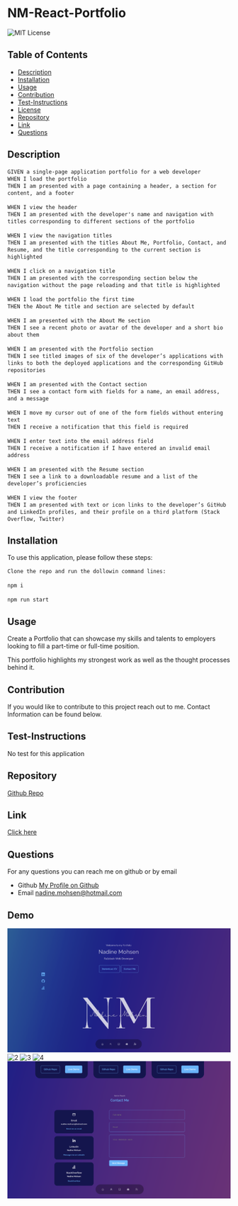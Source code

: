 # NM-React-Portfolio
  ![MIT License](https://img.shields.io/badge/license-MIT-blue)


## Table of Contents
  - [Description](#description)
  - [Installation](#installation)
  - [Usage](#usage)
  - [Contribution](#contribution)
  - [Test-Instructions](#test-instructions)
  - [License](#license)
  - [Repository](#repository)
  - [Link](#link)
  - [Questions](#questions)

## Description
```
GIVEN a single-page application portfolio for a web developer
WHEN I load the portfolio
THEN I am presented with a page containing a header, a section for content, and a footer

WHEN I view the header
THEN I am presented with the developer's name and navigation with titles corresponding to different sections of the portfolio

WHEN I view the navigation titles
THEN I am presented with the titles About Me, Portfolio, Contact, and Resume, and the title corresponding to the current section is highlighted

WHEN I click on a navigation title
THEN I am presented with the corresponding section below the navigation without the page reloading and that title is highlighted

WHEN I load the portfolio the first time
THEN the About Me title and section are selected by default

WHEN I am presented with the About Me section
THEN I see a recent photo or avatar of the developer and a short bio about them

WHEN I am presented with the Portfolio section
THEN I see titled images of six of the developer’s applications with links to both the deployed applications and the corresponding GitHub repositories

WHEN I am presented with the Contact section
THEN I see a contact form with fields for a name, an email address, and a message

WHEN I move my cursor out of one of the form fields without entering text
THEN I receive a notification that this field is required

WHEN I enter text into the email address field
THEN I receive a notification if I have entered an invalid email address

WHEN I am presented with the Resume section
THEN I see a link to a downloadable resume and a list of the developer’s proficiencies

WHEN I view the footer
THEN I am presented with text or icon links to the developer’s GitHub and LinkedIn profiles, and their profile on a third platform (Stack Overflow, Twitter)
```
## Installation
To use this application, please follow these steps: 

```
Clone the repo and run the dollowin command lines: 

npm i

npm run start
```

## Usage

Create a Portfolio that can showcase my skills and talents to employers looking to fill a part-time or full-time position.

This portfolio highlights my strongest work as well as the thought processes behind it.

## Contribution

If you would like to contribute to this project reach out to me. Contact Information can be found below.

## Test-Instructions
No test for this application

## Repository
[Github Repo](https://github.com/NadineMohsen/NM-React-Portfolio)

## Link 
[Click here](https://nadinemohsen.github.io/NM-React-Portfolio/)

## Questions
For any questions you can reach me on github or by email
- Github [My Profile on Github](https://github.com/NadineMohsen)
- Email nadine.mohsen@hotmail.com

## Demo
![1](./src/assets/ss1.png)
![2](./src/assets/ss2.png)
![3](./src/assets/ss3.png)
![4](./src/assets/ss4.png)
![5](./src/assets/ss5.png)

